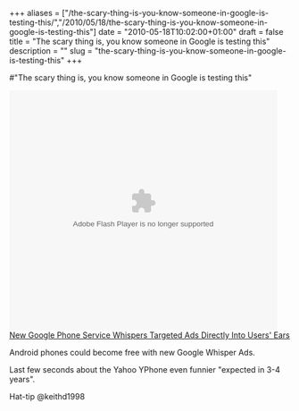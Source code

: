 +++
aliases = ["/the-scary-thing-is-you-know-someone-in-google-is-testing-this/","/2010/05/18/the-scary-thing-is-you-know-someone-in-google-is-testing-this"]
date = "2010-05-18T10:02:00+01:00"
draft = false
title = "The scary thing is, you know someone in Google is testing this"
description = ""
slug = "the-scary-thing-is-you-know-someone-in-google-is-testing-this"
+++

#"The scary thing is, you know someone in Google is testing this"


 <p>
<object height="430" width="480">
<param name="allowfullscreen" value="true" />
<param name="allowscriptaccess" value="always" />
<param name="movie" value="http://media.theonion.com/flash/video/onn_player.swf?videoid=17470&amp;embedded=true&amp;host=http://www.theonion.com" />
<param name="wmode" value="transparent" />
<embed src="http://media.theonion.com/flash/video/onn_player.swf" type="application/x-shockwave-flash" wmode="transparent" height="430" flashvars="videoid=17470&amp;embedded=true&amp;host=http://www.theonion.com" width="480"></embed>
</object>
<br /><a href="http://www.theonion.com/video/new-google-phone-service-whispers-targeted-ads-dir,17470/">New Google Phone Service Whispers Targeted Ads Directly Into Users' Ears</a></p>
<p></p>
<p>Android phones could become free with new Google Whisper Ads.</p>
<p>Last few seconds about the Yahoo YPhone even funnier "expected in 3-4 years".</p>
<p>Hat-tip @keithd1998</p>
 